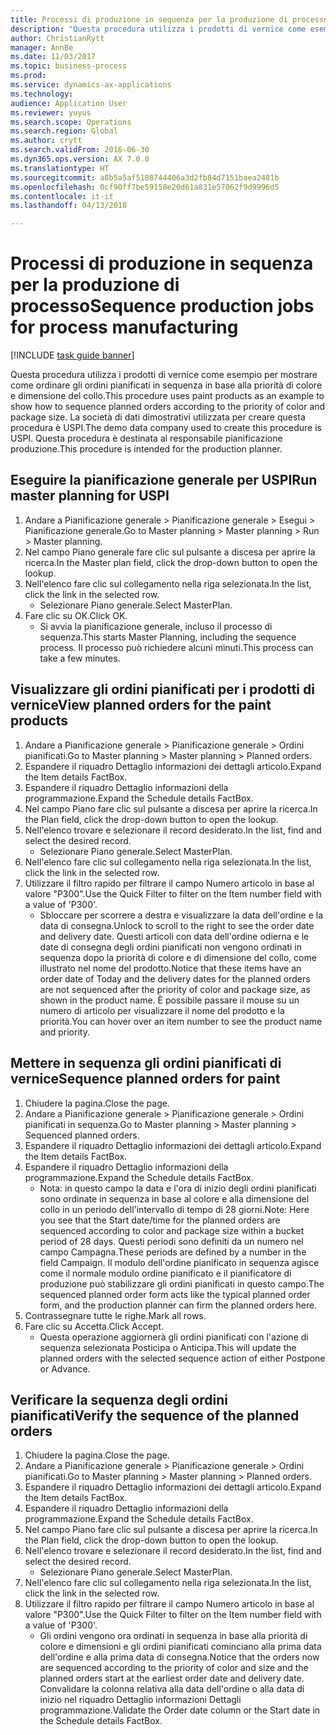 ```yaml
--- 
title: Processi di produzione in sequenza per la produzione di processo
description: "Questa procedura utilizza i prodotti di vernice come esempio per mostrare come ordinare gli ordini pianificati in sequenza in base alla priorità di colore e dimensione del collo."
author: ChristianRytt
manager: AnnBe
ms.date: 11/03/2017
ms.topic: business-process
ms.prod: 
ms.service: dynamics-ax-applications
ms.technology: 
audience: Application User
ms.reviewer: yuyus
ms.search.scope: Operations
ms.search.region: Global
ms.author: crytt
ms.search.validFrom: 2016-06-30
ms.dyn365.ops.version: AX 7.0.0
ms.translationtype: HT
ms.sourcegitcommit: a8b5a5af5108744406a3d2fb84d7151baea2481b
ms.openlocfilehash: 0cf90ff7be59150e20d61a831e57062f9d9996d5
ms.contentlocale: it-it
ms.lasthandoff: 04/13/2018

---
```

# <a name="sequence-production-jobs-for-process-manufacturing"></a><span data-ttu-id="843b3-103">Processi di produzione in sequenza per la produzione di processo</span><span class="sxs-lookup"><span data-stu-id="843b3-103">Sequence production jobs for process manufacturing</span></span>

[!INCLUDE [task guide banner](../../includes/task-guide-banner.md)]

<span data-ttu-id="843b3-104">Questa procedura utilizza i prodotti di vernice come esempio per mostrare come ordinare gli ordini pianificati in sequenza in base alla priorità di colore e dimensione del collo.</span><span class="sxs-lookup"><span data-stu-id="843b3-104">This procedure uses paint products as an example to show how to sequence planned orders according to the priority of color and package size.</span></span> <span data-ttu-id="843b3-105">La società di dati dimostrativi utilizzata per creare questa procedura è USPI.</span><span class="sxs-lookup"><span data-stu-id="843b3-105">The demo data company used to create this procedure is USPI.</span></span> <span data-ttu-id="843b3-106">Questa procedura è destinata al responsabile pianificazione produzione.</span><span class="sxs-lookup"><span data-stu-id="843b3-106">This procedure is intended for the production planner.</span></span>


## <a name="run-master-planning-for-uspi"></a><span data-ttu-id="843b3-107">Eseguire la pianificazione generale per USPI</span><span class="sxs-lookup"><span data-stu-id="843b3-107">Run master planning for USPI</span></span>
1. <span data-ttu-id="843b3-108">Andare a Pianificazione generale > Pianificazione generale > Esegui > Pianificazione generale.</span><span class="sxs-lookup"><span data-stu-id="843b3-108">Go to Master planning > Master planning > Run > Master planning.</span></span>
2. <span data-ttu-id="843b3-109">Nel campo Piano generale fare clic sul pulsante a discesa per aprire la ricerca.</span><span class="sxs-lookup"><span data-stu-id="843b3-109">In the Master plan field, click the drop-down button to open the lookup.</span></span>
3. <span data-ttu-id="843b3-110">Nell'elenco fare clic sul collegamento nella riga selezionata.</span><span class="sxs-lookup"><span data-stu-id="843b3-110">In the list, click the link in the selected row.</span></span>
    * <span data-ttu-id="843b3-111">Selezionare Piano generale.</span><span class="sxs-lookup"><span data-stu-id="843b3-111">Select MasterPlan.</span></span>  
4. <span data-ttu-id="843b3-112">Fare clic su OK.</span><span class="sxs-lookup"><span data-stu-id="843b3-112">Click OK.</span></span>
    * <span data-ttu-id="843b3-113">Si avvia la pianificazione generale, incluso il processo di sequenza.</span><span class="sxs-lookup"><span data-stu-id="843b3-113">This starts Master Planning, including the sequence process.</span></span> <span data-ttu-id="843b3-114">Il processo può richiedere alcuni minuti.</span><span class="sxs-lookup"><span data-stu-id="843b3-114">This process can take a few minutes.</span></span>  

## <a name="view-planned-orders-for-the-paint-products"></a><span data-ttu-id="843b3-115">Visualizzare gli ordini pianificati per i prodotti di vernice</span><span class="sxs-lookup"><span data-stu-id="843b3-115">View planned orders for the paint products</span></span>
1. <span data-ttu-id="843b3-116">Andare a Pianificazione generale > Pianificazione generale > Ordini pianificati.</span><span class="sxs-lookup"><span data-stu-id="843b3-116">Go to Master planning > Master planning > Planned orders.</span></span>
2. <span data-ttu-id="843b3-117">Espandere il riquadro Dettaglio informazioni dei dettagli articolo.</span><span class="sxs-lookup"><span data-stu-id="843b3-117">Expand the Item details FactBox.</span></span>
3. <span data-ttu-id="843b3-118">Espandere il riquadro Dettaglio informazioni della programmazione.</span><span class="sxs-lookup"><span data-stu-id="843b3-118">Expand the Schedule details FactBox.</span></span>
4. <span data-ttu-id="843b3-119">Nel campo Piano fare clic sul pulsante a discesa per aprire la ricerca.</span><span class="sxs-lookup"><span data-stu-id="843b3-119">In the Plan field, click the drop-down button to open the lookup.</span></span>
5. <span data-ttu-id="843b3-120">Nell'elenco trovare e selezionare il record desiderato.</span><span class="sxs-lookup"><span data-stu-id="843b3-120">In the list, find and select the desired record.</span></span>
    * <span data-ttu-id="843b3-121">Selezionare Piano generale.</span><span class="sxs-lookup"><span data-stu-id="843b3-121">Select MasterPlan.</span></span>  
6. <span data-ttu-id="843b3-122">Nell'elenco fare clic sul collegamento nella riga selezionata.</span><span class="sxs-lookup"><span data-stu-id="843b3-122">In the list, click the link in the selected row.</span></span>
7. <span data-ttu-id="843b3-123">Utilizzare il filtro rapido per filtrare il campo Numero articolo in base al valore "P300".</span><span class="sxs-lookup"><span data-stu-id="843b3-123">Use the Quick Filter to filter on the Item number field with a value of 'P300'.</span></span>
    * <span data-ttu-id="843b3-124">Sbloccare per scorrere a destra e visualizzare la data dell'ordine e la data di consegna.</span><span class="sxs-lookup"><span data-stu-id="843b3-124">Unlock to scroll to the right to see the order date and delivery date.</span></span> <span data-ttu-id="843b3-125">Questi articoli con data dell'ordine odierna e le date di consegna degli ordini pianificati non vengono ordinati in sequenza dopo la priorità di colore e di dimensione del collo, come illustrato nel nome del prodotto.</span><span class="sxs-lookup"><span data-stu-id="843b3-125">Notice that these items have an order date of Today and the delivery dates for the planned orders are not sequenced after the priority of color and package size, as shown in the product name.</span></span> <span data-ttu-id="843b3-126">È possibile passare il mouse su un numero di articolo per visualizzare il nome del prodotto e la priorità.</span><span class="sxs-lookup"><span data-stu-id="843b3-126">You can hover over an item number to see the product name and priority.</span></span>  

## <a name="sequence-planned-orders-for-paint"></a><span data-ttu-id="843b3-127">Mettere in sequenza gli ordini pianificati di vernice</span><span class="sxs-lookup"><span data-stu-id="843b3-127">Sequence planned orders for paint</span></span>
1. <span data-ttu-id="843b3-128">Chiudere la pagina.</span><span class="sxs-lookup"><span data-stu-id="843b3-128">Close the page.</span></span>
2. <span data-ttu-id="843b3-129">Andare a Pianificazione generale > Pianificazione generale > Ordini pianificati in sequenza.</span><span class="sxs-lookup"><span data-stu-id="843b3-129">Go to Master planning > Master planning > Sequenced planned orders.</span></span>
3. <span data-ttu-id="843b3-130">Espandere il riquadro Dettaglio informazioni dei dettagli articolo.</span><span class="sxs-lookup"><span data-stu-id="843b3-130">Expand the Item details FactBox.</span></span>
4. <span data-ttu-id="843b3-131">Espandere il riquadro Dettaglio informazioni della programmazione.</span><span class="sxs-lookup"><span data-stu-id="843b3-131">Expand the Schedule details FactBox.</span></span>
    * <span data-ttu-id="843b3-132">Nota: in questo campo la data e l'ora di inizio degli ordini pianificati sono ordinate in sequenza in base al colore e alla dimensione del collo in un periodo dell'intervallo di tempo di 28 giorni.</span><span class="sxs-lookup"><span data-stu-id="843b3-132">Note: Here you see that the Start date/time for the planned orders are sequenced according to color and package size within a bucket period of 28 days.</span></span> <span data-ttu-id="843b3-133">Questi periodi sono definiti da un numero nel campo Campagna.</span><span class="sxs-lookup"><span data-stu-id="843b3-133">These periods are defined by a number in the field Campaign.</span></span> <span data-ttu-id="843b3-134">Il modulo dell'ordine pianificato in sequenza agisce come il normale modulo ordine pianificato e il pianificatore di produzione può stabilizzare gli ordini pianificati in questo campo.</span><span class="sxs-lookup"><span data-stu-id="843b3-134">The sequenced planned order form acts like the typical planned order form, and the production planner can firm the planned orders here.</span></span>  
5. <span data-ttu-id="843b3-135">Contrassegnare tutte le righe.</span><span class="sxs-lookup"><span data-stu-id="843b3-135">Mark all rows.</span></span>
6. <span data-ttu-id="843b3-136">Fare clic su Accetta.</span><span class="sxs-lookup"><span data-stu-id="843b3-136">Click Accept.</span></span>
    * <span data-ttu-id="843b3-137">Questa operazione aggiornerà gli ordini pianificati con l'azione di sequenza selezionata Posticipa o Anticipa.</span><span class="sxs-lookup"><span data-stu-id="843b3-137">This will update the planned orders with the selected sequence action of either Postpone or Advance.</span></span>  

## <a name="verify-the-sequence-of-the-planned-orders"></a><span data-ttu-id="843b3-138">Verificare la sequenza degli ordini pianificati</span><span class="sxs-lookup"><span data-stu-id="843b3-138">Verify the sequence of the planned orders</span></span>
1. <span data-ttu-id="843b3-139">Chiudere la pagina.</span><span class="sxs-lookup"><span data-stu-id="843b3-139">Close the page.</span></span>
2. <span data-ttu-id="843b3-140">Andare a Pianificazione generale > Pianificazione generale > Ordini pianificati.</span><span class="sxs-lookup"><span data-stu-id="843b3-140">Go to Master planning > Master planning > Planned orders.</span></span>
3. <span data-ttu-id="843b3-141">Espandere il riquadro Dettaglio informazioni dei dettagli articolo.</span><span class="sxs-lookup"><span data-stu-id="843b3-141">Expand the Item details FactBox.</span></span>
4. <span data-ttu-id="843b3-142">Espandere il riquadro Dettaglio informazioni della programmazione.</span><span class="sxs-lookup"><span data-stu-id="843b3-142">Expand the Schedule details FactBox.</span></span>
5. <span data-ttu-id="843b3-143">Nel campo Piano fare clic sul pulsante a discesa per aprire la ricerca.</span><span class="sxs-lookup"><span data-stu-id="843b3-143">In the Plan field, click the drop-down button to open the lookup.</span></span>
6. <span data-ttu-id="843b3-144">Nell'elenco trovare e selezionare il record desiderato.</span><span class="sxs-lookup"><span data-stu-id="843b3-144">In the list, find and select the desired record.</span></span>
    * <span data-ttu-id="843b3-145">Selezionare Piano generale.</span><span class="sxs-lookup"><span data-stu-id="843b3-145">Select MasterPlan.</span></span>  
7. <span data-ttu-id="843b3-146">Nell'elenco fare clic sul collegamento nella riga selezionata.</span><span class="sxs-lookup"><span data-stu-id="843b3-146">In the list, click the link in the selected row.</span></span>
8. <span data-ttu-id="843b3-147">Utilizzare il filtro rapido per filtrare il campo Numero articolo in base al valore "P300".</span><span class="sxs-lookup"><span data-stu-id="843b3-147">Use the Quick Filter to filter on the Item number field with a value of 'P300'.</span></span>
    * <span data-ttu-id="843b3-148">Gli ordini vengono ora ordinati in sequenza in base alla priorità di colore e dimensioni e gli ordini pianificati cominciano alla prima data dell'ordine e alla prima data di consegna.</span><span class="sxs-lookup"><span data-stu-id="843b3-148">Notice that the orders now are sequenced according to the priority of color and size and the planned orders start at the earliest order date and delivery date.</span></span> <span data-ttu-id="843b3-149">Convalidare la colonna relativa alla data dell'ordine o alla data di inizio nel riquadro Dettaglio informazioni Dettagli programmazione.</span><span class="sxs-lookup"><span data-stu-id="843b3-149">Validate the Order date column or the Start date in the Schedule details FactBox.</span></span>  


